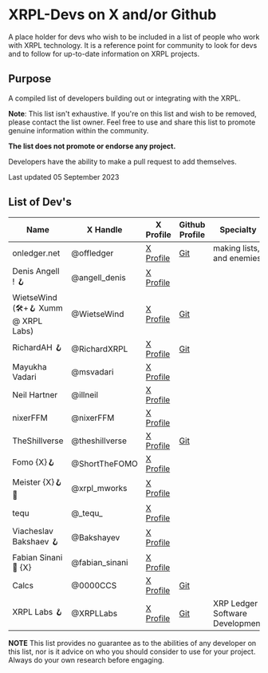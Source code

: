 # XRPL-Devs on X and/or Github
A place holder for devs who wish to be included in a list of people who work with XRPL technology. It is a reference point for community to look for devs and to follow for up-to-date information on XRPL projects.

## Purpose

A compiled list of developers building out or integrating with the XRPL.

**Note**: This list isn't exhaustive. If you're on this list and wish to be removed, please contact the list owner. Feel free to use and share this list to promote genuine information within the community.

**The list does not promote or endorse any project.**

Developers have the ability to make a pull request to add themselves.

Last updated 05 September 2023

## List of Dev's

| Name                                             | X Handle              | X Profile                                        | Github Profile                            | Specialty
|--------------------------------------------------|-----------------------|--------------------------------------------------|-------------------------------------------|-----------------------------
| onledger.net                                     | @offledger            | [X Profile](https://x.com/offledger)             | [Git](https://github.com/rippleitinnz)    | making lists, and enemies
| Denis Angell ! 🪝                                 | @angell_denis         | [X Profile](https://x.com/angell_denis)          |
| WietseWind (🛠+🪝 Xumm @ XRPL Labs)               | @WietseWind           | [X Profile](https://x.com/WietseWind)            | [Git](https://github.com/wietsewind)
| RichardAH 🪝                                      | @RichardXRPL          | [X Profile](https://x.com/RichardXRPL)           | [Git](https://github.com/RichardAH)
| Mayukha Vadari                                   | @msvadari             | [X Profile](https://x.com/msvadari)              | 
| Neil Hartner                                     | @illneil              | [X Profile](https://x.com/illneil)               |
| nixerFFM                                         | @nixerFFM             | [X Profile](https://x.com/nixerFFM)              | 
| TheShillverse                                    | @theshillverse        | [X Profile](https://x.com/theshillverse)         | [Git](https://github.com/sdoddler)
| Fomo {X}🪝                                        | @ShortTheFOMO         | [X Profile](https://x.com/ShortTheFOMO)          |
| Meister {X}🪝💎                                    | @xrpl_mworks          | [X Profile](https://x.com/xrpl_mworks)           |
| tequ                                             | @\_tequ\_             | [X Profile](https://x.com/_tequ_)                |
| Viacheslav Bakshaev 🪝                            | @Bakshayev            | [X Profile](https://x.com/Bakshayev)             | 
| Fabian Sinani 🔼 {X}                            | @fabian_sinani        | [X Profile](https://x.com/fabian_sinani)         |
| Calcs                                            | @0000CCS             | [X Profile](https://x.com/0000CCS )               | [Git](https://github.com/calvincs)
| XRPL Labs 🪝                                      | @XRPLLabs            | [X Profile](https://x.com/XRPLLabs )              | [Git](https://github.com/XRPL-Labs)       | XRP Ledger Software Development



**NOTE** This list provides no guarantee as to the abilities of any developer on this list, nor is it advice on who you should consider to use for your project. Always do your own research before engaging.
